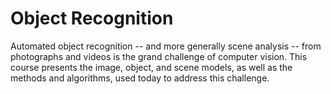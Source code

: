 # Object Recognition

Automated  object  recognition -- and  more  generally  scene  analysis -- from  photographs  and videos  is  the  grand  challenge  of  computer  vision.  This  course  presents  the  image,  object,  and scene models, as well as the methods and algorithms, used today to address this challenge.
